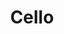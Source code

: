 ---
codehost: https://github.com/orangeduck/Cello
logohandle: libcello
sort: libcello
title: Cello
twitter: https://x.com/anorangeduck
website: http://libcello.org/
---